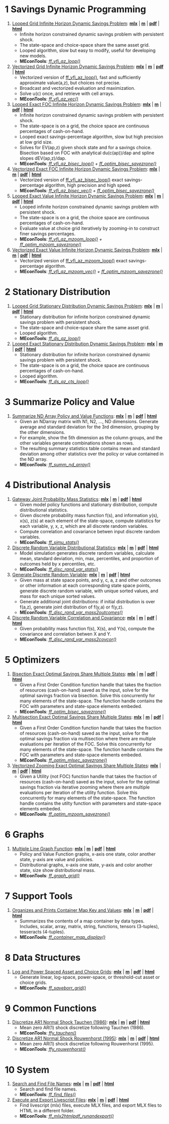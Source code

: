 # 1  Savings Dynamic Programming

1. [Looped Grid Infinite Horizon Dynamic Savings Problem](https://fanwangecon.github.io/MEconTools/MEconTools/doc/vfi/htmlpdfm/fx_vfi_az_loop.html): [**mlx**](https://github.com/FanWangEcon/MEconTools/blob/master/MEconTools/doc/vfi/fx_vfi_az_loop.mlx) \| [**m**](https://github.com/FanWangEcon/MEconTools/blob/master/MEconTools/doc/vfi/htmlpdfm/fx_vfi_az_loop.m) \| [**pdf**](https://github.com/FanWangEcon/MEconTools/blob/master/MEconTools/doc/vfi/htmlpdfm/fx_vfi_az_loop.pdf) \| [**html**](https://fanwangecon.github.io/MEconTools/MEconTools/doc/vfi/htmlpdfm/fx_vfi_az_loop.html)
	+ Infinite horizon constrained dynamic savings problem with persistent shock.
	+ The state-space and choice-space share the same asset grid.
	+ Looped algorithm, slow but easy to modify, useful for developing new models.
	+ **MEconTools**: *[ff_vfi_az_loop()](https://github.com/FanWangEcon/MEconTools/blob/master/MEconTools/vfi/ff_vfi_az_loop.m)*
2. [Vectorized Grid Infinite Horizon Dynamic Savings Problem](https://fanwangecon.github.io/MEconTools/MEconTools/doc/vfi/htmlpdfm/fx_vfi_az_vec.html): [**mlx**](https://github.com/FanWangEcon/MEconTools/blob/master/MEconTools/doc/vfi/fx_vfi_az_vec.mlx) \| [**m**](https://github.com/FanWangEcon/MEconTools/blob/master/MEconTools/doc/vfi/htmlpdfm/fx_vfi_az_vec.m) \| [**pdf**](https://github.com/FanWangEcon/MEconTools/blob/master/MEconTools/doc/vfi/htmlpdfm/fx_vfi_az_vec.pdf) \| [**html**](https://fanwangecon.github.io/MEconTools/MEconTools/doc/vfi/htmlpdfm/fx_vfi_az_vec.html)
	+ Vectorized version of [ff_vfi_az_loop()](https://github.com/FanWangEcon/MEconTools/blob/master/MEconTools/vfi/ff_vfi_az_loop.m), fast and sufficiently approximate value(a,z), but choices not precise.
	+ Broadcast and vectorized evaluation and maximization.
	+ Solve u(c) once, and retrieve with cell arrays.
	+ **MEconTools**: *[ff_vfi_az_vec()](https://github.com/FanWangEcon/MEconTools/blob/master/MEconTools/vfi/ff_vfi_az_vec.m)*
3. [Looped Exact FOC Infinite Horizon Dynamic Savings Problem](https://fanwangecon.github.io/MEconTools/MEconTools/doc/vfi/htmlpdfm/fx_vfi_az_bisec_loop.html): [**mlx**](https://github.com/FanWangEcon/MEconTools/blob/master/MEconTools/doc/vfi/fx_vfi_az_bisec_loop.mlx) \| [**m**](https://github.com/FanWangEcon/MEconTools/blob/master/MEconTools/doc/vfi/htmlpdfm/fx_vfi_az_bisec_loop.m) \| [**pdf**](https://github.com/FanWangEcon/MEconTools/blob/master/MEconTools/doc/vfi/htmlpdfm/fx_vfi_az_bisec_loop.pdf) \| [**html**](https://fanwangecon.github.io/MEconTools/MEconTools/doc/vfi/htmlpdfm/fx_vfi_az_bisec_loop.html)
	+ Infinite horizon constrained dynamic savings problem with persistent shock.
	+ The state-space is on a grid, the choice space are continuous percentages of cash-on-hand.
	+ Looped exact savings-percentage algorithm, slow but high precision at low grid size.
	+ Solves for EV(ap,z) given shock state and for a savings choice. Bisection based on FOC with analytical du(c(ap))/dap and spline slopes dEV(ap,z)/dap.
	+ **MEconTools**: *[ff_vfi_az_bisec_loop()](https://github.com/FanWangEcon/MEconTools/blob/master/MEconTools/vfi/ff_vfi_az_bisec_loop.m) + [ff_optim_bisec_savezrone()](https://github.com/FanWangEcon/MEconTools/blob/master/MEconTools/optim/ff_optim_bisec_savezrone.m)*
4. [Vectorized Exact FOC Infinite Horizon Dynamic Savings Problem](https://fanwangecon.github.io/MEconTools/MEconTools/doc/vfi/htmlpdfm/fx_vfi_az_bisec_vec.html): [**mlx**](https://github.com/FanWangEcon/MEconTools/blob/master/MEconTools/doc/vfi/fx_vfi_az_bisec_vec.mlx) \| [**m**](https://github.com/FanWangEcon/MEconTools/blob/master/MEconTools/doc/vfi/htmlpdfm/fx_vfi_az_bisec_vec.m) \| [**pdf**](https://github.com/FanWangEcon/MEconTools/blob/master/MEconTools/doc/vfi/htmlpdfm/fx_vfi_az_bisec_vec.pdf) \| [**html**](https://fanwangecon.github.io/MEconTools/MEconTools/doc/vfi/htmlpdfm/fx_vfi_az_bisec_vec.html)
	+ Vectorized version of [ff_vfi_az_bisec_loop()](https://github.com/FanWangEcon/MEconTools/blob/master/MEconTools/vfi/ff_vfi_az_bisec_loop.m) exact savings-percentage algorithm, high precision and high speed.
	+ **MEconTools**: *[ff_vfi_az_bisec_vec()](https://github.com/FanWangEcon/MEconTools/blob/master/MEconTools/vfi/ff_vfi_az_bisec_vec.m) + [ff_optim_bisec_savezrone()](https://github.com/FanWangEcon/MEconTools/blob/master/MEconTools/optim/ff_optim_bisec_savezrone.m)*
5. [Looped Exact Value Infinite Horizon Dynamic Savings Problem](https://fanwangecon.github.io/MEconTools/MEconTools/doc/vfi/htmlpdfm/fx_vfi_az_mzoom_loop.html): [**mlx**](https://github.com/FanWangEcon/MEconTools/blob/master/MEconTools/doc/vfi/fx_vfi_az_mzoom_loop.mlx) \| [**m**](https://github.com/FanWangEcon/MEconTools/blob/master/MEconTools/doc/vfi/htmlpdfm/fx_vfi_az_mzoom_loop.m) \| [**pdf**](https://github.com/FanWangEcon/MEconTools/blob/master/MEconTools/doc/vfi/htmlpdfm/fx_vfi_az_mzoom_loop.pdf) \| [**html**](https://fanwangecon.github.io/MEconTools/MEconTools/doc/vfi/htmlpdfm/fx_vfi_az_mzoom_loop.html)
	+ Looped infinite horizon constrained dynamic savings problem with persistent shock.
	+ The state-space is on a grid, the choice space are continuous percentages of cash-on-hand.
	+ Evaluate value at choice grid iteratively by zooming-in to construct finer savings percentages.
	+ **MEconTools**: *[ff_vfi_az_mzoom_loop()](https://github.com/FanWangEcon/MEconTools/blob/master/MEconTools/vfi/ff_vfi_az_mzoom_loop.m) + [ff_optim_mzoom_savezrone()](https://github.com/FanWangEcon/MEconTools/blob/master/MEconTools/optim/ff_optim_mzoom_savezrone.m)*
6. [Vectorized Exact Value Infinite Horizon Dynamic Savings Problem](https://fanwangecon.github.io/MEconTools/MEconTools/doc/vfi/htmlpdfm/fx_vfi_az_mzoom_vec.html): [**mlx**](https://github.com/FanWangEcon/MEconTools/blob/master/MEconTools/doc/vfi/fx_vfi_az_mzoom_vec.mlx) \| [**m**](https://github.com/FanWangEcon/MEconTools/blob/master/MEconTools/doc/vfi/htmlpdfm/fx_vfi_az_mzoom_vec.m) \| [**pdf**](https://github.com/FanWangEcon/MEconTools/blob/master/MEconTools/doc/vfi/htmlpdfm/fx_vfi_az_mzoom_vec.pdf) \| [**html**](https://fanwangecon.github.io/MEconTools/MEconTools/doc/vfi/htmlpdfm/fx_vfi_az_mzoom_vec.html)
	+ Vectorized version of [ff_vfi_az_mzoom_loop()](https://github.com/FanWangEcon/MEconTools/blob/master/MEconTools/vfi/ff_vfi_az_mzoom_loop.m) exact savings-percentage algorithm.
	+ **MEconTools**: *[ff_vfi_az_mzoom_vec()](https://github.com/FanWangEcon/MEconTools/blob/master/MEconTools/vfi/ff_vfi_az_mzoom_vec.m) + [ff_optim_mzoom_savezrone()](https://github.com/FanWangEcon/MEconTools/blob/master/MEconTools/optim/ff_optim_mzoom_savezrone.m)*

# 2  Stationary Distribution

1. [Looped Grid Stationary Distribution Dynamic Savings Problem](https://fanwangecon.github.io/MEconTools/MEconTools/doc/ds/htmlpdfm/fx_ds_az_loop.html): [**mlx**](https://github.com/FanWangEcon/MEconTools/blob/master/MEconTools/doc/ds/fx_ds_az_loop.mlx) \| [**m**](https://github.com/FanWangEcon/MEconTools/blob/master/MEconTools/doc/ds/htmlpdfm/fx_ds_az_loop.m) \| [**pdf**](https://github.com/FanWangEcon/MEconTools/blob/master/MEconTools/doc/ds/htmlpdfm/fx_ds_az_loop.pdf) \| [**html**](https://fanwangecon.github.io/MEconTools/MEconTools/doc/ds/htmlpdfm/fx_ds_az_loop.html)
	+ Stationary distribution for infinite horizon constrained dynamic savings problem with persistent shock.
	+ The state-space and choice-space share the same asset grid.
	+ Looped algorithm.
	+ **MEconTools**: *[ff_ds_az_loop()](https://github.com/FanWangEcon/MEconTools/blob/master/MEconTools/ds/ff_ds_az_loop.m)*
2. [Looped Exact Stationary Distribution Dynamic Savings Problem](https://fanwangecon.github.io/MEconTools/MEconTools/doc/ds/htmlpdfm/fx_ds_az_cts_loop.html): [**mlx**](https://github.com/FanWangEcon/MEconTools/blob/master/MEconTools/doc/ds/fx_ds_az_cts_loop.mlx) \| [**m**](https://github.com/FanWangEcon/MEconTools/blob/master/MEconTools/doc/ds/htmlpdfm/fx_ds_az_cts_loop.m) \| [**pdf**](https://github.com/FanWangEcon/MEconTools/blob/master/MEconTools/doc/ds/htmlpdfm/fx_ds_az_cts_loop.pdf) \| [**html**](https://fanwangecon.github.io/MEconTools/MEconTools/doc/ds/htmlpdfm/fx_ds_az_cts_loop.html)
	+ Stationary distribution for infinite horizon constrained dynamic savings problem with persistent shock.
	+ The state-space is on a grid, the choice space are continuous percentages of cash-on-hand.
	+ Looped algorithm.
	+ **MEconTools**: *[ff_ds_az_cts_loop()](https://github.com/FanWangEcon/MEconTools/blob/master/MEconTools/ds/ff_ds_az_cts_loop.m)*

# 3  Summarize Policy and Value

1. [Summarize ND Array Policy and Value Functions](https://fanwangecon.github.io/MEconTools/MEconTools/doc/summ/htmlpdfm/fx_summ_nd_array.html): [**mlx**](https://github.com/FanWangEcon/MEconTools/blob/master/MEconTools/doc/summ/fx_summ_nd_array.mlx) \| [**m**](https://github.com/FanWangEcon/MEconTools/blob/master/MEconTools/doc/summ/htmlpdfm/fx_summ_nd_array.m) \| [**pdf**](https://github.com/FanWangEcon/MEconTools/blob/master/MEconTools/doc/summ/htmlpdfm/fx_summ_nd_array.pdf) \| [**html**](https://fanwangecon.github.io/MEconTools/MEconTools/doc/summ/htmlpdfm/fx_summ_nd_array.html)
	+ Given an NDarray matrix with N1, N2, ..., ND dimensions. Generate average and standard deviation for the 3rd dimension, grouping by the other dimensions.
	+ For example, show the 5th dimension as the column groups, and the other variables generate combinations shown as rows.
	+ The resulting summary statistics table contains mean and standard deviation among other statistics over the policy or value contained in the ND array.
	+ **MEconTools**: *[ff_summ_nd_array()](https://github.com/FanWangEcon/MEconTools/blob/master/MEconTools/summ/ff_summ_nd_array.m)*

# 4  Distributional Analysis

1. [Gateway Joint Probability Mass Statistics](https://fanwangecon.github.io/MEconTools/MEconTools/doc/stats/htmlpdfm/fx_simu_stats.html): [**mlx**](https://github.com/FanWangEcon/MEconTools/blob/master/MEconTools/doc/stats/fx_simu_stats.mlx) \| [**m**](https://github.com/FanWangEcon/MEconTools/blob/master/MEconTools/doc/stats/htmlpdfm/fx_simu_stats.m) \| [**pdf**](https://github.com/FanWangEcon/MEconTools/blob/master/MEconTools/doc/stats/htmlpdfm/fx_simu_stats.pdf) \| [**html**](https://fanwangecon.github.io/MEconTools/MEconTools/doc/stats/htmlpdfm/fx_simu_stats.html)
	+ Given model policy functions and stationary distribution, compute distributional statistics.
	+ Given discrete probability mass function f(s), and information y(s), x(s), z(s) at each element of the state-space, compute statistics for each variable, y, x, z, which are all discrete random variables.
	+ Compute correlation and covariance betwen input discrete random variables.
	+ **MEconTools**: *[ff_simu_stats()](https://github.com/FanWangEcon/MEconTools/blob/master/MEconTools/stats/ff_simu_stats.m)*
2. [Discrete Random Variable Distributional Statistics](https://fanwangecon.github.io/MEconTools/MEconTools/doc/stats/htmlpdfm/fx_disc_rand_var_stats.html): [**mlx**](https://github.com/FanWangEcon/MEconTools/blob/master/MEconTools/doc/stats/fx_disc_rand_var_stats.mlx) \| [**m**](https://github.com/FanWangEcon/MEconTools/blob/master/MEconTools/doc/stats/htmlpdfm/fx_disc_rand_var_stats.m) \| [**pdf**](https://github.com/FanWangEcon/MEconTools/blob/master/MEconTools/doc/stats/htmlpdfm/fx_disc_rand_var_stats.pdf) \| [**html**](https://fanwangecon.github.io/MEconTools/MEconTools/doc/stats/htmlpdfm/fx_disc_rand_var_stats.html)
	+ Model simulation generates discrete random variables, calculate mean, standard deviation, min, max, percentiles, and proportion of outcomes held by x percentiles, etc.
	+ **MEconTools**: *[ff_disc_rand_var_stats()](https://github.com/FanWangEcon/MEconTools/blob/master/MEconTools/stats/ff_disc_rand_var_stats.m)*
3. [Generate Discrete Random Variable](https://fanwangecon.github.io/MEconTools/MEconTools/doc/stats/htmlpdfm/fx_disc_rand_var_mass2outcomes.html): [**mlx**](https://github.com/FanWangEcon/MEconTools/blob/master/MEconTools/doc/stats/fx_disc_rand_var_mass2outcomes.mlx) \| [**m**](https://github.com/FanWangEcon/MEconTools/blob/master/MEconTools/doc/stats/htmlpdfm/fx_disc_rand_var_mass2outcomes.m) \| [**pdf**](https://github.com/FanWangEcon/MEconTools/blob/master/MEconTools/doc/stats/htmlpdfm/fx_disc_rand_var_mass2outcomes.pdf) \| [**html**](https://fanwangecon.github.io/MEconTools/MEconTools/doc/stats/htmlpdfm/fx_disc_rand_var_mass2outcomes.html)
	+ Given mass at state space points, and y, c, a, z and other outcomes or other information at each corresponding state space points, generate discrete random variable, with unique sorted values, and mass for each unique sorted values.
	+ Generate additional joint distributions: if initial distribution is over f(a,z), generate joint distribution of f(y,a) or f(y,z).
	+ **MEconTools**: *[ff_disc_rand_var_mass2outcomes()](https://github.com/FanWangEcon/MEconTools/blob/master/MEconTools/stats/ff_disc_rand_var_mass2outcomes.m)*
4. [Discrete Random Variable Correlation and Covariance](https://fanwangecon.github.io/MEconTools/MEconTools/doc/stats/htmlpdfm/fx_disc_rand_var_mass2covcor.html): [**mlx**](https://github.com/FanWangEcon/MEconTools/blob/master/MEconTools/doc/stats/fx_disc_rand_var_mass2covcor.mlx) \| [**m**](https://github.com/FanWangEcon/MEconTools/blob/master/MEconTools/doc/stats/htmlpdfm/fx_disc_rand_var_mass2covcor.m) \| [**pdf**](https://github.com/FanWangEcon/MEconTools/blob/master/MEconTools/doc/stats/htmlpdfm/fx_disc_rand_var_mass2covcor.pdf) \| [**html**](https://fanwangecon.github.io/MEconTools/MEconTools/doc/stats/htmlpdfm/fx_disc_rand_var_mass2covcor.html)
	+ Given probability mass function f(s), X(s), and Y(s), compute the covariance and correlation betwen X and Y.
	+ **MEconTools**: *[ff_disc_rand_var_mass2covcor()](https://github.com/FanWangEcon/MEconTools/blob/master/MEconTools/stats/ff_disc_rand_var_mass2covcor.m)*

# 5  Optimizers

1. [Bisection Exact Optimal Savings Share Multiple States](https://fanwangecon.github.io/MEconTools/MEconTools/doc/optim/htmlpdfm/fx_optim_bisec_savezrone.html): [**mlx**](https://github.com/FanWangEcon/MEconTools/blob/master/MEconTools/doc/optim/fx_optim_bisec_savezrone.mlx) \| [**m**](https://github.com/FanWangEcon/MEconTools/blob/master/MEconTools/doc/optim/htmlpdfm/fx_optim_bisec_savezrone.m) \| [**pdf**](https://github.com/FanWangEcon/MEconTools/blob/master/MEconTools/doc/optim/htmlpdfm/fx_optim_bisec_savezrone.pdf) \| [**html**](https://fanwangecon.github.io/MEconTools/MEconTools/doc/optim/htmlpdfm/fx_optim_bisec_savezrone.html)
	+ Given a First Order Condition function handle that takes the fraction of resources (cash-on-hand) saved as the input, solve for the optimal savings fraction via bisection. Solve this concurrently for many elements of the state-space. The function handle contains the FOC with parameters and state-space elements embeded.
	+ **MEconTools**: *[ff_optim_bisec_savezrone()](https://github.com/FanWangEcon/MEconTools/blob/master/MEconTools/optim/ff_optim_bisec_savezrone.m)*
2. [Multisection Exact Optimal Savings Share Multiple States](https://fanwangecon.github.io/MEconTools/MEconTools/doc/optim/htmlpdfm/fx_optim_mlsec_savezrone.html): [**mlx**](https://github.com/FanWangEcon/MEconTools/blob/master/MEconTools/doc/optim/fx_optim_mlsec_savezrone.mlx) \| [**m**](https://github.com/FanWangEcon/MEconTools/blob/master/MEconTools/doc/optim/htmlpdfm/fx_optim_mlsec_savezrone.m) \| [**pdf**](https://github.com/FanWangEcon/MEconTools/blob/master/MEconTools/doc/optim/htmlpdfm/fx_optim_mlsec_savezrone.pdf) \| [**html**](https://fanwangecon.github.io/MEconTools/MEconTools/doc/optim/htmlpdfm/fx_optim_mlsec_savezrone.html)
	+ Given a First Order Condition function handle that takes the fraction of resources (cash-on-hand) saved as the input, solve for the optimal savings fraction via multisection where there are multiple evaluations per iteration of the FOC. Solve this concurrently for many elements of the state-space. The function handle contains the FOC with parameters and state-space elements embeded.
	+ **MEconTools**: *[ff_optim_mlsec_savezrone()](https://github.com/FanWangEcon/MEconTools/blob/master/MEconTools/optim/ff_optim_mlsec_savezrone.m)*
3. [Vectorized Zooming Exact Optimal Savings Share Multiple States](https://fanwangecon.github.io/MEconTools/MEconTools/doc/optim/htmlpdfm/fx_optim_mzoom_savezrone.html): [**mlx**](https://github.com/FanWangEcon/MEconTools/blob/master/MEconTools/doc/optim/fx_optim_mzoom_savezrone.mlx) \| [**m**](https://github.com/FanWangEcon/MEconTools/blob/master/MEconTools/doc/optim/htmlpdfm/fx_optim_mzoom_savezrone.m) \| [**pdf**](https://github.com/FanWangEcon/MEconTools/blob/master/MEconTools/doc/optim/htmlpdfm/fx_optim_mzoom_savezrone.pdf) \| [**html**](https://fanwangecon.github.io/MEconTools/MEconTools/doc/optim/htmlpdfm/fx_optim_mzoom_savezrone.html)
	+ Given a Utility (not FOC) function handle that takes the fraction of resources (cash-on-hand) saved as the input, solve for the optimal savings fraction via iterative zooming where there are multiple evaluations per iteration of the utility function. Solve this concurrently for many elements of the state-space. The function handle contains the utilty function with parameters and state-space elements embeded.
	+ **MEconTools**: *[ff_optim_mzoom_savezrone()](https://github.com/FanWangEcon/MEconTools/blob/master/MEconTools/optim/ff_optim_mzoom_savezrone.m)*

# 6  Graphs

1. [Multiple Line Graph Function](https://fanwangecon.github.io/MEconTools/MEconTools/doc/graph/htmlpdfm/fx_graph_grid.html): [**mlx**](https://github.com/FanWangEcon/MEconTools/blob/master/MEconTools/doc/graph/fx_graph_grid.mlx) \| [**m**](https://github.com/FanWangEcon/MEconTools/blob/master/MEconTools/doc/graph/htmlpdfm/fx_graph_grid.m) \| [**pdf**](https://github.com/FanWangEcon/MEconTools/blob/master/MEconTools/doc/graph/htmlpdfm/fx_graph_grid.pdf) \| [**html**](https://fanwangecon.github.io/MEconTools/MEconTools/doc/graph/htmlpdfm/fx_graph_grid.html)
	+ Policy and Value Function graphs, x-axis one state, color another state, y-axis are value and policies.
	+ Distributional graphs, x-axis one state, y-axis and color another state, size show distributional mass.
	+ **MEconTools**: *[ff_graph_grid()](https://github.com/FanWangEcon/MEconTools/blob/master/MEconTools/graph/ff_graph_grid.m)*

# 7  Support Tools

1. [Organizes and Prints Container Map Key and Values](https://fanwangecon.github.io/MEconTools/MEconTools/doc/tools/htmlpdfm/fx_container_map_display.html): [**mlx**](https://github.com/FanWangEcon/MEconTools/blob/master/MEconTools/doc/tools/fx_container_map_display.mlx) \| [**m**](https://github.com/FanWangEcon/MEconTools/blob/master/MEconTools/doc/tools/htmlpdfm/fx_container_map_display.m) \| [**pdf**](https://github.com/FanWangEcon/MEconTools/blob/master/MEconTools/doc/tools/htmlpdfm/fx_container_map_display.pdf) \| [**html**](https://fanwangecon.github.io/MEconTools/MEconTools/doc/tools/htmlpdfm/fx_container_map_display.html)
	+ Summarizes the contents of a map container by data types. Includes, scalar, array, matrix, string, functions, tensors (3-tuples), tesseracts (4-tuples).
	+ **MEconTools**: *[ff_container_map_display()](https://github.com/FanWangEcon/MEconTools/blob/master/MEconTools/tools/ff_container_map_display.m)*

# 8  Data Structures

1. [Log and Power Spaced Asset and Choice Grids](https://fanwangecon.github.io/MEconTools/MEconTools/doc/generate/htmlpdfm/fx_saveborr_grid.html): [**mlx**](https://github.com/FanWangEcon/MEconTools/blob/master/MEconTools/doc/generate/fx_saveborr_grid.mlx) \| [**m**](https://github.com/FanWangEcon/MEconTools/blob/master/MEconTools/doc/generate/htmlpdfm/fx_saveborr_grid.m) \| [**pdf**](https://github.com/FanWangEcon/MEconTools/blob/master/MEconTools/doc/generate/htmlpdfm/fx_saveborr_grid.pdf) \| [**html**](https://fanwangecon.github.io/MEconTools/MEconTools/doc/generate/htmlpdfm/fx_saveborr_grid.html)
	+ Generate linear, log-space, power-space, or threshold-cut asset or choice grids.
	+ **MEconTools**: *[ff_saveborr_grid()](https://github.com/FanWangEcon/MEconTools/blob/master/MEconTools/generate/ff_saveborr_grid.m)*

# 9  Common Functions

1. [Discretize AR1 Normal Shock Tauchen (1986)](https://fanwangecon.github.io/MEconTools/MEconTools/doc/external/htmlpdfm/fxy_tauchen.html): [**mlx**](https://github.com/FanWangEcon/MEconTools/blob/master/MEconTools/doc/external/fxy_tauchen.mlx) \| [**m**](https://github.com/FanWangEcon/MEconTools/blob/master/MEconTools/doc/external/htmlpdfm/fxy_tauchen.m) \| [**pdf**](https://github.com/FanWangEcon/MEconTools/blob/master/MEconTools/doc/external/htmlpdfm/fxy_tauchen.pdf) \| [**html**](https://fanwangecon.github.io/MEconTools/MEconTools/doc/external/htmlpdfm/fxy_tauchen.html)
	+ Mean zero AR(1) shock discretize following Tauchen (1986).
	+ **MEconTools**: *[ffy_tauchen()](https://github.com/FanWangEcon/MEconTools/blob/master/MEconTools/external/stats/ffy_tauchen.m)*
2. [Discretize AR1 Normal Shock Rouwenhorst (1995)](https://fanwangecon.github.io/MEconTools/MEconTools/doc/external/htmlpdfm/fxy_rouwenhorst.html): [**mlx**](https://github.com/FanWangEcon/MEconTools/blob/master/MEconTools/doc/external/fxy_rouwenhorst.mlx) \| [**m**](https://github.com/FanWangEcon/MEconTools/blob/master/MEconTools/doc/external/htmlpdfm/fxy_rouwenhorst.m) \| [**pdf**](https://github.com/FanWangEcon/MEconTools/blob/master/MEconTools/doc/external/htmlpdfm/fxy_rouwenhorst.pdf) \| [**html**](https://fanwangecon.github.io/MEconTools/MEconTools/doc/external/htmlpdfm/fxy_rouwenhorst.html)
	+ Mean zero AR(1) shock discretize following Rouwenhorst (1995).
	+ **MEconTools**: *[ffy_rouwenhorst()](https://github.com/FanWangEcon/MEconTools/blob/master/MEconTools/external/stats/ffy_rouwenhorst.m)*

# 10  System

1. [Search and Find File Names](https://fanwangecon.github.io/MEconTools/MEconTools/doc/sys/htmlpdfm/fx_find_files.html): [**mlx**](https://github.com/FanWangEcon/MEconTools/blob/master/MEconTools/doc/sys/fx_find_files.mlx) \| [**m**](https://github.com/FanWangEcon/MEconTools/blob/master/MEconTools/doc/sys/htmlpdfm/fx_find_files.m) \| [**pdf**](https://github.com/FanWangEcon/MEconTools/blob/master/MEconTools/doc/sys/htmlpdfm/fx_find_files.pdf) \| [**html**](https://fanwangecon.github.io/MEconTools/MEconTools/doc/sys/htmlpdfm/fx_find_files.html)
	+ Search and find file names.
	+ **MEconTools**: *[ff_find_files()](https://github.com/FanWangEcon/MEconTools/blob/master/MEconTools/sys/ff_find_files.m)*
2. [Execute and Export Livescript Files](https://fanwangecon.github.io/MEconTools/MEconTools/doc/sys/htmlpdfm/fx_mlx2htmlpdf_runandexport.html): [**mlx**](https://github.com/FanWangEcon/MEconTools/blob/master/MEconTools/doc/sys/fx_mlx2htmlpdf_runandexport.mlx) \| [**m**](https://github.com/FanWangEcon/MEconTools/blob/master/MEconTools/doc/sys/htmlpdfm/fx_mlx2htmlpdf_runandexport.m) \| [**pdf**](https://github.com/FanWangEcon/MEconTools/blob/master/MEconTools/doc/sys/htmlpdfm/fx_mlx2htmlpdf_runandexport.pdf) \| [**html**](https://fanwangecon.github.io/MEconTools/MEconTools/doc/sys/htmlpdfm/fx_mlx2htmlpdf_runandexport.html)
	+ Find livescript (mlx) files, execute MLX files, and export MLX files to HTML in a different folder.
	+ **MEconTools**: *[ff_mlx2htmlpdf_runandexport()](https://github.com/FanWangEcon/MEconTools/blob/master/MEconTools/sys/ff_mlx2htmlpdf_runandexport.m)*
